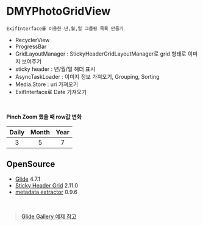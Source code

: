 # DMYPhotoGridView
`ExifInterface를 이용한 년,월,일 그룹핑 목록 만들기`

- RecyclerView
- ProgressBar
- GridLayoutManager : StickyHeaderGridLayoutManager로 grid 형태로 이미지 보여주기
- sticky header : 년/월/일 헤더 표시
- AsyncTaskLoader : 이미지 정보 가져오기, Grouping, Sorting
- Media.Store : uri 가져오기
- ExifInterface로 Date 가져오기

<br/>

**Pinch Zoom 했을 때 row값 변화**

|Daily|Month|Year|
|:---:|:---:|:--:|
|  3  |  5  | 7  |

## OpenSource
- [Glide](https://github.com/bumptech/glide) 4.7.1
- [Sticky Header Grid](https://github.com/Codewaves/Sticky-Header-Grid) 2.11.0
- [metadata extractor](https://github.com/drewnoakes/metadata-extractor) 0.9.6

<br/>

> [Glide Gallery 예제 참고](https://bumptech.github.io/glide/ref/samples.html)

